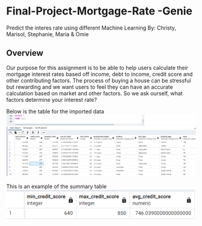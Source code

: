 # Final-Project-Mortgage-Rate -Genie
 Predict the interes rate using different Machine Learning
 By: Christy, Marisol, Stephanie, Maria & Omie


## Overview

Our purpose for this assignment is to be able to help users calculate their mortgage interest rates based off income, debt to income, credit score and other contributing factors. The process of buying a house can be stressful but rewarding and we want users to feel they can have an accurate calculation based on market and other factors. So we ask ourself, what factors determine your interest rate? 



 
 Below is the table for the imported data
 ![mortgage_data](https://github.com/gasconma1960/Final-Project-Mortgage-Rate-Genie/blob/main/Pics/mortgage_interest_big.png)
 
 This is an example of the summary table 
 ![credit_score](https://github.com/gasconma1960/Final-Project-Mortgage-Rate-Genie/blob/main/Pics/credit_score.png)
